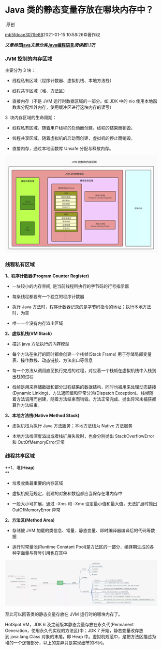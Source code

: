 # Java 类的静态变量存放在哪块内存中？

 原创

[mb5fdcae3079e89](https://blog.51cto.com/u_15061941)2021-01-15 10:58:26©著作权

**_文章标签_[java](https://blog.51cto.com/topic/java.html)****_文章分类_[Java](https://blog.51cto.com/nav/java)[编程语言](https://blog.51cto.com/nav/program)****_阅读数_**1.1万****

### JVM 控制的内存区域  

主要分为 3 块：  

-   线程私有区域（程序计数器、虚拟机栈、本地方法栈）
    
-   线程共享区域（堆、方法区）
    
-   直接内存（不是 JVM 运行时数据区域的一部分。如 JDK 中的 nio 使用本地函数库分配堆外内存，使用缓冲区进行这块内存的读写）
    

  

3  块内存区域的生命周期：

-   线程私有区域，随着用户线程的启动而创建，线程的结束而销毁。
    
-   线程共享区域，随着虚拟机的启动而创建，虚拟机的停止而销毁。
    
-   直接内存，通过本地函数库 Unsafe 分配与释放内存。
    

  

![Java 类的静态变量存放在哪块内存中？_java](media/Java_类的静态变量存放在哪块内存中？_java.webp)

  

  

### 线程私有区域  

**1、程序计数器(**Program Counter Register**)**  

-   一块较小的内存空间, 是当前线程所执行的字节码的行号指示器
    
-   每条线程都要有一个独立的程序计数器
    
-   执行 Java 方法时，程序计数器记录的是字节码指令的地址；执行本地方法时，为空
    
-   唯一一个没有内存溢出区域
    

  

**2、虚拟机栈(VM Stack)**

-   描述 java 方法执行的内存模型
    
-   每个方法在执行的同时都会创建一个栈帧(Stack Frame) 用于存储局部变量表、操作数栈、动态链接、方法出口等信息
    
-   每一个方法从调用直至执行完成的过程，对应着一个栈帧在虚拟机栈中入栈到出栈的过程
    
-   栈帧是用来存储数据和部分过程结果的数据结构，同时也被用来处理动态链接(Dynamic Linking)、方法返回值和异常分派(Dispatch Exception)。栈帧随着方法调用而创建，随着方法结束而销毁。方法正常完成、抛出异常未捕获都算作方法结束。
    

  

**3、本地方法栈(Native Method Stack)**

-   虚拟机栈为执行 Java 方法服务；本地方法栈为 Native 方法服务
    
-   本地方法栈深度溢出或者栈扩展失败时，也会分别抛出 StackOverflowError 和 OutOfMemoryError异常
    

  

  

### 线程共享区域  

  

**1、堆(**Heap**)  
**

-   垃圾收集最重要的内存区域  
    
-   虚拟机规范规定，创建的对象和数组都应当保存在堆内存中
    
-   一般大小可扩展，通过 -Xms 和 -Xmx 设定最小值和最大值，无法扩展时抛出 OutOfMemoryError 异常
    

  
**2、方法区(Method Area)**

-   存储被 JVM 加载的类信息、常量、静态变量、即时编译器编译后的代码等数据
    
-   运行时常量池(Runtime Constant Pool)是方法区的一部分，编译期生成的各种字面量与符号引用也在其中
    

  

  

![Java 类的静态变量存放在哪块内存中？_java_02](media/Java_类的静态变量存放在哪块内存中？_java_02.webp)

  

  

至此可以回答类的静态变量存放在 JVM 运行时的哪块内存了。

HotSpot VM，JDK 6 及之前版本静态变量存放在永久代(Permanent Generation，使用永久代实现的方法区)中；JDK 7 开始，静态变量改存放到 java.lang.Class 对象的末尾，即 Heap 中。虚拟机规范中，是把方法区描述为堆的一个逻辑部分，以上的差异只是实现细节的不同。